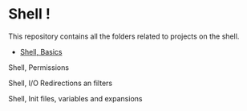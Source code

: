 # Shell !

This repository contains all the folders related to projects on the shell.

* [Shell, Basics](https://github.com/Aluranae/holbertonschool-shell/tree/main/basics)

Shell, Permissions

Shell, I/O Redirections an filters

Shell, Init files, variables and expansions